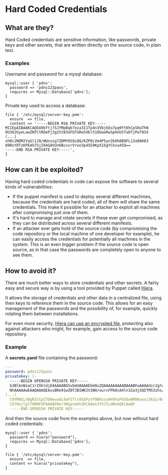 # Hard Coded Credentials

## What are they?

Hard Coded credentials are sensitive information, like passwords, private keys and other secrets, that are written directly on the source code, in plain text.
### Examples
Username and password for a mysql database:
```puppet
mysql::user { 'pdns':
  password => 'pdns123pass',
  requires => Mysql::Database['pdns'];
}
```

Private key used to access a database:
```puppet
file { '/etc/mysql/server-key.pem':
  ensure  => file,
  content => '-----BEGIN RSA PRIVATE KEY-----
MIIEpAIBAAKCAQEA9bftj7SJfMpBqk7eza3I1Tp4n3VbjkEo7pq9ft6hCpSHaThN
OU362GyeLawZNTCtROePj3g2StB3UFQTGRe5Xbl510UaoRwSpHnUSTaDfjPeT8SX
(...)
nh0c2NOM2YaGl1J0/WUnzsg7ZDMY6S9zQQ/KZP6LVm4P5yn3k8h8B9FL13a9AK83
89RotRTzKPEAh7SjI84GAVUn6BcxsrVroe3p45E9KpX1bgYCkvu45Q==
-----END RSA PRIVATE KEY-----',
}
```

## How can it be exploited?

Having hard coded credentials in code can expose the software to several kinds of vulnerabilities:
* If the puppet manifest is used to deploy several different machines, because the credentials are hard coded, all of them will share the same credentials. This make it possible for an attacker to exploit all machines after compromising just one of them.
* It's hard to manage and rotate secrets if these ever get compromised, as they can be distributed across several different manifests.
* If an attacker ever gets hold of the source code (by compromising the code repository or the local machine of one developer for example), he can easily access the credentials for potentially all machines in the system. 
  This is an even bigger problem if the source code is open source, as in that case the passwords are completely open to anyone to see them.
  
## How to avoid it?

There are much better ways to store credentials and other secrets. A fairly easy and secure way is by using a tool provided by Puppet called [Hiera](https://puppet.com/docs/puppet/7.6/hiera.html).

It allows the storage of credentials and other data in a centralized file, using then keys to reference them in the source code. This allows for an easy management of the passwords and the possibility of, for example, quickly rotating them between installations.

For even more security, [Hiera can use an encrypted file](https://puppet.com/blog/encrypt-your-data-using-hiera-eyaml/), protecting also against attackers who might, for example, gain access to the source code repository.

### Example

A **secrets.yaml** file containing the password:

```yaml
---
password: pdns123pass
privatekey: |-
  -----BEGIN OPENSSH PRIVATE KEY-----
  b3BlbnNzaC1rZXktdjEAAAAABG5vbmUAAAAEbm9uZQAAAAAAAAABAAABFwAAAAdzc2gtcn
  NhAAAAAwEAAQAAAQEAssBRe91wZ0TJBIWK2V1NH/ourcFPb0cA4ln32a3j5QITMS3zhs/o
(...)
  C8YRNCLnBgR2CCp27D0wuadL9aFITlx91GPytF9BKxzy949VaF6SEw9M86oouj362u/BvP
  CO7Hnjlg77HRNFXPAAAAFWxrYW1pcmVkZHlAdm13YXJlLmNvbQECAwQF
  -----END OPENSSH PRIVATE KEY-----
```

And then the source code from the examples above, but now without hard coded credentials:

```puppet
mysql::user { 'pdns':
  password => hiera("password"),
  requires => Mysql::Database['pdns'];
}

file { '/etc/mysql/server-key.pem':
  ensure  => file,
  content => hiera("privatekey"),
}
```